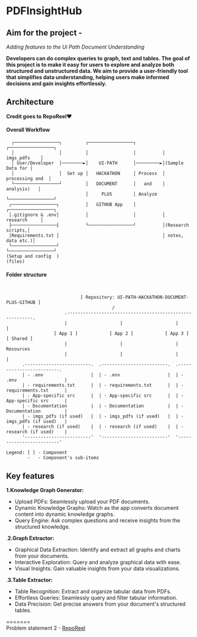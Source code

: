 # PDFInsightHub

## Aim for the project - 
*Adding features to the Ui Path Document Understanding*

**Developers can do complex queries to graph, text and tables. The goal of this project is to make it easy for users to explore and analyze both structured and unstructured data. We aim to provide a user-friendly tool that simplifies data understanding, helping users make informed decisions and gain insights effortlessly.**

## Architecture

**Credit goes to RepoReel**❤️
#### Overall Workflow
```
  ┌─────────────────┐         ┌─────────────────┐          ┌─────────────────┐
  │                 │         │                 │          │    imgs_pdfs    │
  │ User/Developer  │────────►│    UI-PATH      │─────────►│(Sample Data for │
  │                 │  Set up │   HACKATHON     │ Process  │ processing and  │
  └─────────────────┘         │   DOCUMENT      │   and    │     analysis)   │
                              │     PLUS        │ Analyze  └─────────────────┘
 ┌─────────────────┐          │   GITHUB App    │          ┌─────────────────┐
 │.gitignore & .env│          │                 │          │    research     │
 ├─────────────────┤          └─────────────────┘          │(Research scripts,│
 │Requirements.txt │                                       │ notes, data etc.)│
 └─────────────────┘                                       └─────────────────┘
(Setup and config  )                                       
(files)                                                      
```
#### Folder structure 
```


                            [ Repository: UI-PATH-HACKATHON-DOCUMENT-PLUS-GITHUB ]
                                        /
                      .---------------------------------------------------------.
                      |                    |                    |               |
                  [ App 1 ]            [ App 2 ]            [ App 3 ]       [ Shared ]
                      |                    |                    |            Resources
                      |                    |                    |               |
      .-------------------------.  .-------------------------.  .-------------------------.
      | - .env                  |  | - .env                  |  | - .env                  |
      | - requirements.txt      |  | - requirements.txt      |  | - requirements.txt      |
      | - App-specific src      |  | - App-specific src      |  | - App-specific src      |
      | - Documentation         |  | - Documentation         |  | - Documentation         |
      | - imgs_pdfs (if used)   |  | - imgs_pdfs (if used)   |  | - imgs_pdfs (if used)   |
      | - research (if used)    |  | - research (if used)    |  | - research (if used)    |
      '-------------------------'  '-------------------------'  '-------------------------'

Legend: [ ] - Component
        -   - Component's sub-items

```

## Key features

**1.Knowledge Graph Generator:**

-  Upload PDFs: Seamlessly upload your PDF documents.
-  Dynamic Knowledge Graphs: Watch as the app converts document content into dynamic knowledge graphs.
-  Query Engine: Ask complex questions and receive insights from the structured knowledge.

  
.**2.Graph Extractor:**

-  Graphical Data Extraction: Identify and extract all graphs and charts from your documents.
-  Interactive Exploration: Query and analyze graphical data with ease.
-  Visual Insights: Gain valuable insights from your data visualizations.

  
.**3.Table Extractor:**

-  Table Recognition: Extract and organize tabular data from PDFs.
-  Effortless Queries: Seamlessly query and filter tabular information.
-  Data Precision: Get precise answers from your document's structured tables.


======= \
Problem statement 2 - [RepoReel](www.google.com)
